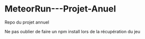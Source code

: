 # MeteorRun---Projet-Anuel

Repo du projet annuel

Ne pas oublier de faire un npm install lors de la récupération du jeu